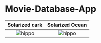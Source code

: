 # Movie-Database-App

Solarized dark             |  Solarized Ocean
:-------------------------:|:-------------------------:
![hippo](https://im2.ezgif.com/tmp/ezgif-2-6734e086dc3b.gif)  |  ![hippo](**https://...Ocean.png**)
